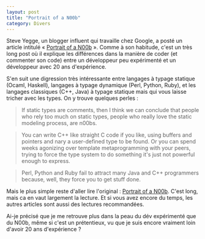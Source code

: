 ```yaml
---
layout: post
title: "Portrait of a N00b"
category: Divers
---
```

Steve Yegge, un blogger influent qui travaille chez Google, a posté un article
intitulé « [Portrait of a N00b](http://steve-yegge.blogspot.com/2008/02/portrait-of-n00b.html) ».
Comme à son habitude, c'est un très long post où il explique les différences
dans la manière de coder (et commenter son code) entre un développeur peu
expérimenté et un développeur avec 20 ans d'expérience.

S'en suit une digression très intéressante entre langages à typage statique
(Ocaml, Haskell), langages à typage dynamique (Perl, Python, Ruby), et les
langages classiques (C++, Java) à typage statique mais qui vous laisse tricher
avec les types. On y trouve quelques perles :

> If static types are comments, then I think we can conclude that people who
> rely too much on static types, people who really love the static modeling
> process, are n00bs.

> You can write C++ like straight C code if you like, using buffers and
> pointers and nary a user-defined type to be found. Or you can spend weeks
> agonizing over template metaprogramming with your peers, trying to force
> the type system to do something it's just not powerful enough to express.

> Perl, Python and Ruby fail to attract many Java and C++ programmers because,
> well, they force you to get stuff done.

Mais le plus simple reste d'aller lire l'original : [Portrait of a N00b](http://steve-yegge.blogspot.com/2008/02/portrait-of-n00b.html).
C'est long, mais ca en vaut largement la lecture. Et si vous avez encore du
temps, les autres articles sont aussi des lectures recommandées.

Ai-je précisé que je me retrouve plus dans la peau du dév expérimenté que du
N00b, même si c'est un prétentieux, vu que je suis encore vraiment loin
d'avoir 20 ans d'expérience ?
